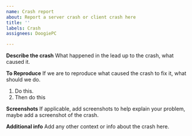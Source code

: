 ```yaml
---
name: Crash report
about: Report a server crash or client crash here
title: ''
labels: Crash
assignees: DoogiePC

---
```


**Describe the crash**
What happened in the lead up to the crash, what caused it.

**To Reproduce**
If we are to reproduce what caused the crash to fix it, what should we do.
1. Do this.
2. Then do this

**Screenshots**
If applicable, add screenshots to help explain your problem, maybe add a screenshot of the crash.

**Additional info**
Add any other context or info about the crash here.
